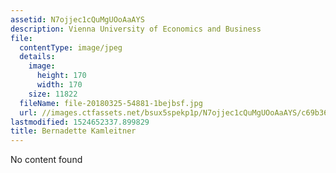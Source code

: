 ```yaml
---
assetid: N7ojjec1cQuMgUOoAaAYS
description: Vienna University of Economics and Business
file:
  contentType: image/jpeg
  details:
    image:
      height: 170
      width: 170
    size: 11822
  fileName: file-20180325-54881-1bejbsf.jpg
  url: //images.ctfassets.net/bsux5spekp1p/N7ojjec1cQuMgUOoAaAYS/c69b36b593ff8c83dbe7538c1d66033e/file-20180325-54881-1bejbsf.jpg
lastmodified: 1524652337.899829
title: Bernadette Kamleitner
---
```

No content found